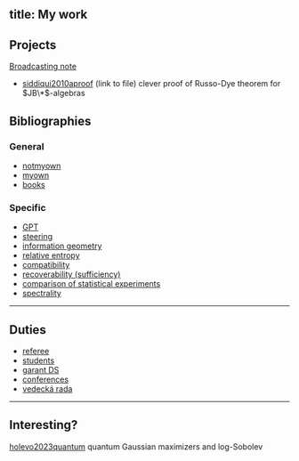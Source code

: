 title: My work
---

## Projects

[Broadcasting note](MISC_broadcasting)



* [siddiqui2010aproof](https://nyjm.albany.edu/j/2010/16-5p.pdf) (link to file) clever proof of Russo-Dye theorem for $JB\*$-algebras     



## Bibliographies

### General

* [notmyown](notmyown)
* [myown](myown)    
* [books](CIT_books)

### Specific


* [GPT](CIT_gpt)    
* [steering](CIT_steering)     
* [information geometry](CIT_infgeo)    
* [relative entropy](CIT_entropy)    
* [compatibility](CIT_compatibility)     
* [recoverability (sufficiency)](CIT_suff)     
* [comparison of statistical experiments](CIT_comparison)   
* [spectrality](CIT_spectral)   
---

## Duties 

* [referee](referee)     
* [students](students)     
* [garant DS](DS_garant)   
* [conferences](conferences)     
* [vedecká rada](vr)

---

## Interesting?

[holevo2023quantum](https://link.springer.com/article/10.1007/s11005-023-01634-6?utm_source=toc&utm_medium=email&utm_campaign=toc_11005_113_1&utm_content=etoc_springer_20230227) quantum Gaussian maximizers and log-Sobolev
